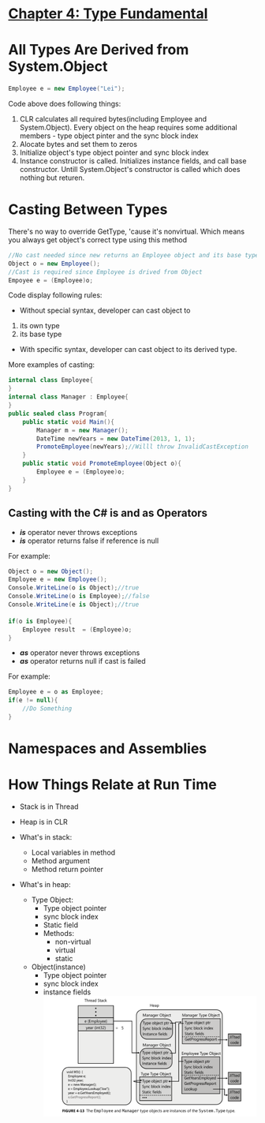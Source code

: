# <u>Chapter 4: Type Fundamental</u>

# All Types Are Derived from System.Object

```c#
Employee e = new Employee("Lei");
```

Code above does following things:

1. CLR calculates all required bytes(including Employee and System.Object). Every object on the heap requires some additional members - type object pinter and the sync block index
2. Alocate bytes and set them to zeros
3. Initialize object's type object pointer and sync block index
4. Instance constructor is called. Initializes instance fields, and call base constructor. Untill System.Object's constructor is called which does nothing but returen.

# Casting Between Types
There's no way to override GetType, 'cause it's nonvirtual. Which means you always get object's correct type using this method

```c#
//No cast needed since new returns an Employee object and its base type is System.Object
Object o = new Employee();
//Cast is required since Employee is drived from Object
Empoyee e = (Employee)o;
```
Code display following rules:
* Without special syntax, developer can cast object to 
1. its own type
2. its base type

* With specific syntax, developer can cast object to its derived type.

More examples of casting:
```c#
internal class Employee{
}
internal class Manager : Employee{
}
public sealed class Program{
    public static void Main(){
        Manager m = new Manager();
        DateTime newYears = new DateTime(2013, 1, 1);
        PromoteEmployee(newYears);//Willl throw InvalidCastException
    }
    public static void PromoteEmployee(Object o){
        Employee e = (Employee)o;
    }
}
```

## Casting with the C# is and as Operators
* ***is*** operator never throws exceptions
* ***is*** operator returns false if reference is null

For example:
```c#
Object o = new Object();
Employee e = new Employee();
Console.WriteLine(o is Object);//true
Console.WriteLine(o is Employee);//false
Console.WriteLine(e is Object);//true

if(o is Employee){
    Employee result  = (Employee)o;
}
```

* ***as*** operator never throws exceptions
* ***as*** operator returns null if cast is failed

For example: 
```c#
Employee e = o as Employee;
if(e != null){
    //Do Something
}
```
# Namespaces and Assemblies

# How Things Relate at Run Time
* Stack is in Thread
* Heap is in CLR
* What's in stack:
    * Local variables in method
    * Method argument
    * Method return pointer

* What's in heap:
    * Type Object:
        * Type object pointer
        * sync block index
        * Static field
        * Methods:
            * non-virtual
            * virtual
            * static
    * Object(instance)
        * Type object pointer
        * sync block index
        * instance fields
![CSharp_via_CLR_Chapter4_1.png](CSharp_via_CLR_Chapter4_1.png?raw=true)

